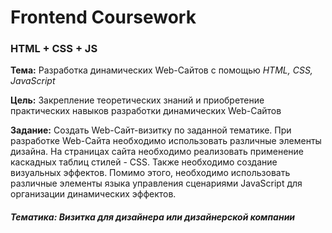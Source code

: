 # Frontend Coursework
### HTML + CSS + JS

__Тема:__ Разработка динамических Web-Сайтов с помощью _HTML, CSS, JavaScript_

__Цель:__ Закрепление теоретических знаний и приобретение практических навыков разработки 
динамических Web-Сайтов

__Задание:__ Создать Web-Сайт-визитку по заданной тематике. При разработке Web-Сайта необходимо 
использовать различные элементы дизайна. На страницах сайта необходимо реализовать применение
каскадных таблиц стилей - CSS. Также необходимо создание визуальных эффектов. Помимо этого,
необходимо  использовать различные элементы языка управления сценариями
JavaScript для организации динамических эффектов.

##### _Тематика: Визитка для дизайнера или дизайнерской компании_


